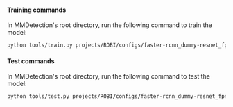 #### Training commands

In MMDetection's root directory, run the following command to train the model:

```bash
python tools/train.py projects/ROBI/configs/faster-rcnn_dummy-resnet_fpn_1x_robi.py
```


#### Test commands

In MMDetection's root directory, run the following command to test the model:

```bash
python tools/test.py projects/ROBI/configs/faster-rcnn_dummy-resnet_fpn_1x_robi.py  --show --out result.pkl ${CHECKPOINT_PATH}
```